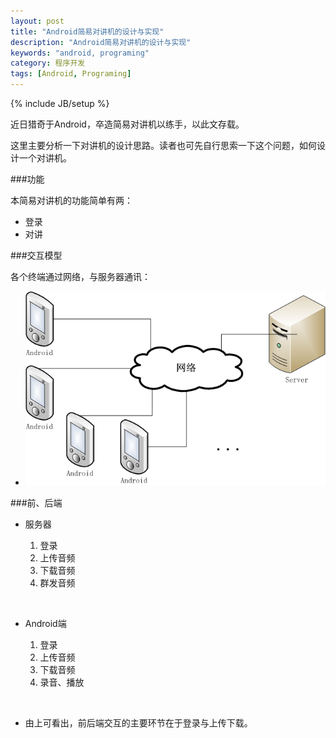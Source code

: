 ```yaml
---
layout: post
title: "Android简易对讲机的设计与实现"
description: "Android简易对讲机的设计与实现"
keywords: "android, programing"
category: 程序开发
tags: [Android, Programing]
---
```

{% include JB/setup %}

近日猎奇于Android，卒造简易对讲机以练手，以此文存载。

这里主要分析一下对讲机的设计思路。读者也可先自行思索一下这个问题，如何设计一个对讲机。

###功能

本简易对讲机的功能简单有两：

- 登录
- 对讲

###交互模型

各个终端通过网络，与服务器通讯：

<!-- more -->

- ![Main](/assets/images/2014/01/speaker1.png)

###前、后端

- 服务器

	1. 登录
	2. 上传音频
	3. 下载音频
	4. 群发音频

<br />

- Android端

	1. 登录
	2. 上传音频
	3. 下载音频
	4. 录音、播放

<br />

- 由上可看出，前后端交互的主要环节在于登录与上传下载。













